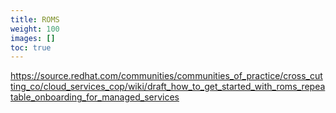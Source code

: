 ```yaml
---
title: ROMS
weight: 100
images: []
toc: true
---
```

https://source.redhat.com/communities/communities_of_practice/cross_cutting_co/cloud_services_cop/wiki/draft_how_to_get_started_with_roms_repeatable_onboarding_for_managed_services